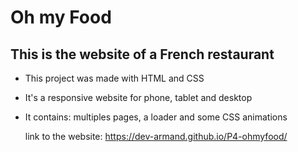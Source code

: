 # Oh my Food
## This is the website of a French restaurant

- This project was made with HTML and CSS
- It's a responsive website for phone, tablet and desktop
- It contains: multiples pages, a loader and some CSS animations

  link to the website: https://dev-armand.github.io/P4-ohmyfood/
